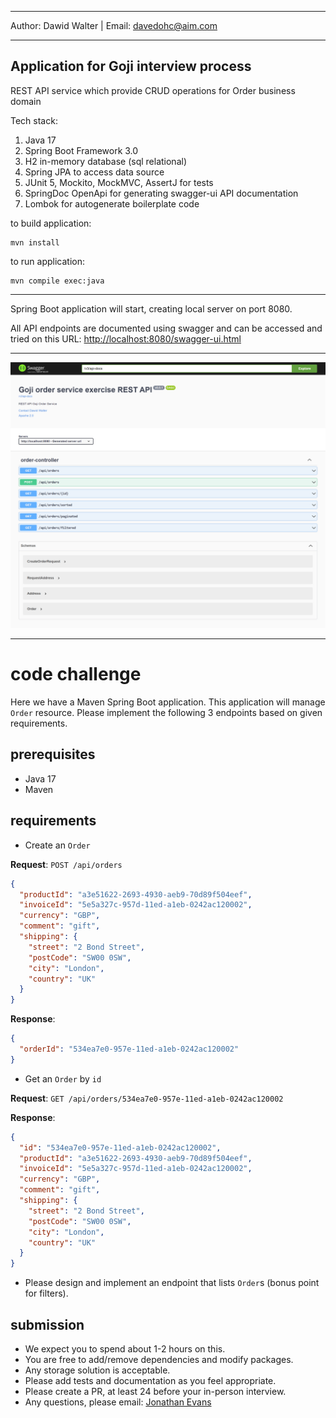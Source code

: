 ***
Author: Dawid Walter | Email: [davedohc@aim.com](davedohc@aim.com)
***

## Application for Goji interview process

REST API service which provide CRUD operations for Order business domain

Tech stack:
1. Java 17
2. Spring Boot Framework 3.0
3. H2 in-memory database (sql relational)
4. Spring JPA to access data source
5. JUnit 5, Mockito, MockMVC, AssertJ for tests
6. SpringDoc OpenApi for generating swagger-ui API documentation
7. Lombok for autogenerate boilerplate code

to build application:
```
mvn install
```
to run application:
```
mvn compile exec:java
```
***

Spring Boot application will start, creating local server on port 8080.

All API endpoints are documented using swagger and can be accessed and tried on this URL: [http://localhost:8080/swagger-ui.html](http://localhost:8080/swagger-ui.html)


***

![img.png](img.png)

***

# code challenge
Here we have a Maven Spring Boot application. This application will manage `Order` resource. Please implement the following 3 endpoints based on given requirements.

## prerequisites

- Java 17
- Maven

## requirements

- Create an `Order` 

**Request**: `POST /api/orders`

```json
{
  "productId": "a3e51622-2693-4930-aeb9-70d89f504eef",
  "invoiceId": "5e5a327c-957d-11ed-a1eb-0242ac120002",
  "currency": "GBP",
  "comment": "gift",
  "shipping": {
    "street": "2 Bond Street",
    "postCode": "SW00 0SW",
    "city": "London",
    "country": "UK"
  }
}
```

**Response**:
```json
{
  "orderId": "534ea7e0-957e-11ed-a1eb-0242ac120002"
}
```

- Get an `Order` by `id`
  
**Request**: `GET /api/orders/534ea7e0-957e-11ed-a1eb-0242ac120002`

**Response**:

```json
{
  "id": "534ea7e0-957e-11ed-a1eb-0242ac120002",
  "productId": "a3e51622-2693-4930-aeb9-70d89f504eef",
  "invoiceId": "5e5a327c-957d-11ed-a1eb-0242ac120002",
  "currency": "GBP",
  "comment": "gift",
  "shipping": {
    "street": "2 Bond Street",
    "postCode": "SW00 0SW",
    "city": "London",
    "country": "UK"
  }
}
```

- Please design and implement an endpoint that lists `Order`s (bonus point for filters). 


## submission

- We expect you to spend about 1-2 hours on this.
- You are free to add/remove dependencies and modify packages.
- Any storage solution is acceptable.
- Please add tests and documentation as you feel appropriate. 
- Please create a PR, at least 24 before your in-person interview.
- Any questions, please email: [Jonathan Evans](mailto:jonathan.evans@goji.investments)
